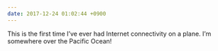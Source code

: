 ```yaml
---
date: 2017-12-24 01:02:44 +0900
---
```

This is the first time I’ve ever had Internet connectivity on a plane. I’m somewhere over the Pacific Ocean!
